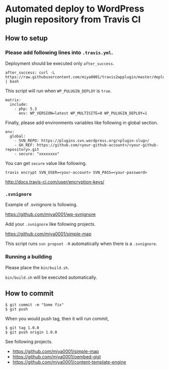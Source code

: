 # Automated deploy to WordPress plugin repository from Travis CI

## How to setup

### Please add following lines into `.travis.yml`.

Deployment should be executed only `after_success`.

```
after_success: curl -L https://raw.githubusercontent.com/miya0001/travis2wpplugin/master/deploy.sh | bash
```

This script will run when `WP_PULUGIN_DEPLOY` is `true`.

```
matrix:
  include:
    - php: 5.3
      env: WP_VERSION=latest WP_MULTISITE=0 WP_PULUGIN_DEPLOY=1
```

Finally, please add environments variables like following in global section.

```
env:
  global:
    - SVN_REPO: https://plugins.svn.wordpress.org/<plugin-slug>/
    - GH_REF: https://github.com/<your-github-account>/<your-github-repository>.git
    - secure: "xxxxxxxx"
```

You can get `secure` value like following.

```
travis encrypt SVN_USER=<your-account> SVN_PASS=<your-password>
```

http://docs.travis-ci.com/user/encryption-keys/

### `.svnignore`

Example of .svnignore is following.

https://github.com/miya0001/wp-svnignore

Add your `.svnignore` like following projects.

https://github.com/miya0001/simple-map

This script runs `svn propset -R` automatically  when there is a `.svnignore`.

### Running a building

Please place the `bin/build.sh`.

`bin/build.sh` will be executed automatically.

## How to commit

```
$ git commit -m "Some fix"
$ git push
```

When you would push tag, then it will run commit,

```
$ git tag 1.0.0
$ git push origin 1.0.0
```

See following projects.

* https://github.com/miya0001/simple-map
* https://github.com/miya0001/oembed-gist
* https://github.com/miya0001/content-template-engine

